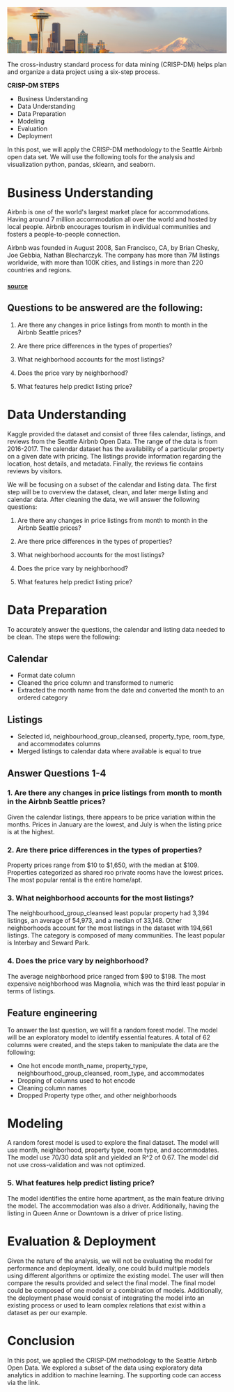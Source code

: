 ![Seattle](https://raw.githubusercontent.com/chrisestevez/chrisestevez.github.io/master/imgs/dataset-cover.jpg)


The cross-industry standard process for data mining (CRISP-DM) helps plan and organize a data project using a six-step process.

**CRISP-DM STEPS**
* Business Understanding
* Data Understanding
* Data Preparation
* Modeling
* Evaluation
* Deployment

In this post, we will apply the CRISP-DM methodology to the Seattle Airbnb open data set. We will use the following tools for the analysis and visualization python, pandas, sklearn, and seaborn.

# Business Understanding

Airbnb is one of the world's largest market place for accommodations. Having around 7 million accommodation all over the world and hosted by local people. Airbnb encourages tourism in individual communities and fosters a  people-to-people connection.

Airbnb was founded in August 2008, San Francisco, CA, by Brian Chesky, Joe Gebbia, Nathan Blecharczyk. The company has more than 7M listings worldwide, with more than 100K cities, and listings in more than 220 countries and regions.
#### [source](http://airbnb.com)



## Questions to be answered are the following:

1. Are there any changes in price listings from month to month in the Airbnb Seattle prices?

2. Are there price differences in the types of properties?

3. What neighborhood accounts for the most listings?

4. Does the price vary by neighborhood?

5. What features help predict listing price?




# Data Understanding

Kaggle provided the dataset and consist of three files calendar, listings, and reviews from the Seattle Airbnb Open Data. The range of the data is from 2016-2017. The calendar dataset has the availability of a particular property on a given date with pricing. The listings provide information regarding the location, host details, and metadata. Finally, the reviews fie contains reviews by visitors.

We will be focusing on a subset of the calendar and listing data. The first step will be to overview the dataset, clean, and later merge listing and calendar data. After cleaning the data, we will answer the following questions:

1. Are there any changes in price listings from month to month in the Airbnb Seattle prices?

2. Are there price differences in the types of properties?

3. What neighborhood accounts for the most listings?

4. Does the price vary by neighborhood?

5. What features help predict listing price?


# Data Preparation
To accurately answer the questions, the calendar and listing data needed to be clean. The steps were the following:

## Calendar
* Format date column
* Cleaned the price column and transformed to numeric
* Extracted the month name from the date and converted the month to an ordered category

## Listings
* Selected id, neighbourhood_group_cleansed, property_type, room_type, and accommodates columns
* Merged listings to calendar data where available is equal to true

## Answer Questions 1-4
### 1. Are there any changes in price listings from month to month in the Airbnb Seattle prices?

Given the calendar listings, there appears to be price variation within the months. Prices in January are the lowest, and July is when the listing price is at the highest.

### 2. Are there price differences in the types of properties?

Property prices range from $10 to $1,650, with the median at $109. Properties categorized as shared roo private rooms have the lowest prices. The most popular rental is the entire home/apt.

### 3. What neighborhood accounts for the most listings?

The neighbourhood_group_cleansed least popular property had 3,394 listings, an average of 54,973, and a median of 33,148. Other neighborhoods account for the most listings in the dataset with 194,661 listings. The category is composed of many communities. The least popular is Interbay and Seward Park.
 

### 4. Does the price vary by neighborhood?

The average neighborhood price ranged from $90 to $198. The most expensive neighborhood was Magnolia, which was the third least popular in terms of listings.

## Feature engineering
To answer the last question, we will fit a random forest model. The model will be an exploratory model to identify essential features. A total of 62 columns were created, and the steps taken to manipulate the data are the following:

* One hot encode month_name, property_type, neighbourhood_group_cleansed, room_type, and accommodates
* Dropping of columns used to hot encode
* Cleaning column names
* Dropped Property type other, and other neighborhoods 

# Modeling
A random forest model is used to explore the final dataset. The model will use month, neighborhood, property type, room type, and accommodates. The model use 70/30 data split and yielded an R^2 of 0.67. The model did not use cross-validation and was not optimized. 

### 5. What features help predict listing price?
The model identifies the entire home apartment, as the main feature driving the model. The accommodation was also a  driver. Additionally, having the listing in Queen Anne or Downtown is a driver of price listing.

# Evaluation & Deployment
Given the nature of the analysis, we will not be evaluating the model for performance and deployment. Ideally, one could build multiple models using different algorithms or optimize the existing model. The user will then compare the results provided and select the final model. The final model could be composed of one model or a combination of models. Additionally, the deployment phase would consist of integrating the model into an existing process or used to learn complex relations that exist within a dataset as per our example.

# Conclusion
In this post, we applied the CRISP-DM methodology to the Seattle Airbnb Open Data. We explored a subset of the data using exploratory data analytics in addition to machine learning. The supporting code can access via the link.






